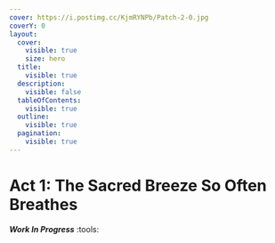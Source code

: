 ```yaml
---
cover: https://i.postimg.cc/KjmRYNPb/Patch-2-0.jpg
coverY: 0
layout:
  cover:
    visible: true
    size: hero
  title:
    visible: true
  description:
    visible: false
  tableOfContents:
    visible: true
  outline:
    visible: true
  pagination:
    visible: true
---
```


# Act 1: The Sacred Breeze So Often Breathes

_**Work In Progress**_ :tools:
